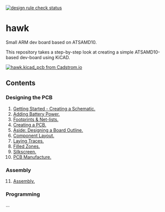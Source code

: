 [![design rule check status](https://cadstrom.io/api/v1/user/cadstrom/project/hawk/img/status.svg)](https://cadstrom.io/g/cadstrom/hawk)

# hawk
Small ARM dev board based on ATSAMD10.

This repository takes a step-by-step look at creating a simple ATSAMD10-based dev-board using KiCAD.

[![hawk.kicad_pcb from Cadstrom.io](https://cadstrom.io/api/v1/user/cadstrom/project/407993506/img/file/hawk.kicad_pcb.png?ref=refs%252Fheads%252Fmaster)](https://cadstrom.io/g/cadstrom/407993506)

## Contents

### Designing the PCB

1. [Getting Started - Creating a Schematic.](https://github.com/MalphasWats/hawk/blob/master/articles/creating-the-schematic.markdown)
2. [Adding Battery Power.](https://github.com/MalphasWats/hawk/blob/master/articles/adding-battery-power.markdown)
3. [Footprints & Net-lists.](https://github.com/MalphasWats/hawk/blob/master/articles/footprints-and-netlists.markdown)
4. [Creating a PCB.](https://github.com/MalphasWats/hawk/blob/master/articles/creating-a-pcb.markdown)
5. [Aside: Designing a Board Outline.](https://github.com/MalphasWats/hawk/blob/master/articles/designing-board-outline.markdown)
6. [Component Layout.](https://github.com/MalphasWats/hawk/blob/master/articles/component-layout.markdown)
7. [Laying Traces.](https://github.com/MalphasWats/hawk/blob/master/articles/laying-traces.markdown)
8. [Filled Zones.](https://github.com/MalphasWats/hawk/blob/master/articles/filling-zones.markdown)
9. [Silkscreen.](https://github.com/MalphasWats/hawk/blob/master/articles/silkscreen.markdown)
10. [PCB Manufacture.](https://github.com/MalphasWats/hawk/blob/master/articles/pcb-manufacture.markdown)

### Assembly
11. [Assembly.](https://github.com/MalphasWats/hawk/blob/master/articles/assembly.markdown)

### Programming

...
